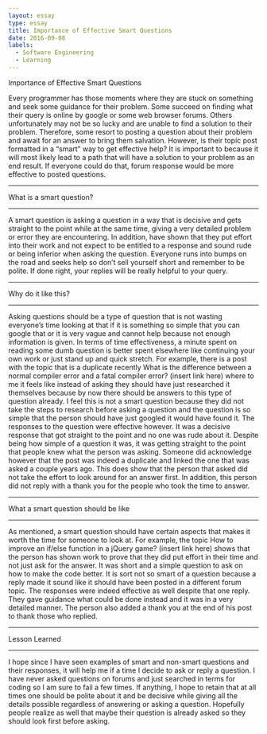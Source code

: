 ```yaml
---
layout: essay
type: essay
title: Importance of Effective Smart Questions
date: 2016-09-08
labels:
  - Software Engineering
  - Learning
---
```


Importance of Effective Smart Questions

Every programmer has those moments where they are stuck on something and seek some guidance for their problem. Some succeed on 
finding what their query is online by google or some web browser forums. Others unfortunately may not be so lucky and are unable 
to find a solution to their problem. Therefore, some resort to posting a question about their problem and await for an answer to 
bring them salvation. However, is their topic post formatted in a “smart” way to get effective help? It is important to because 
it will most likely lead to a path that will have a solution to your problem as an end result. If everyone could do that, forum 
response would be more effective to posted questions.

<hr> What is a smart question? <hr>
A smart question is asking a question in a way that is decisive and gets straight to the point while at the same time, 
giving a very detailed problem or error they are encountering. In addition, have shown that they put effort into their work 
and not expect to be entitled to a response and sound rude or being inferior when asking the question. Everyone runs into bumps
on the road and seeks help so don’t sell yourself short and remember to be polite. If done right, your replies will be really 
helpful to your query.

<hr> Why do it like this? <hr>
Asking questions should be a type of question that is not wasting everyone’s time looking at that if it is something so simple
that you can google that or it is very vague and cannot help because not enough information is given. In terms of time 
effectiveness, a minute spent on reading some dumb question is better spent elsewhere like continuing your own work or just 
stand up and quick stretch. For example, there is a post with the topic that is a duplicate recently What is the difference 
between a normal compiler error and a fatal compiler error? (insert link here) where to me it feels like instead of asking 
they should have just researched it themselves because by now there should be answers to this type of question already. I 
feel this is not a smart question because they did not take the steps to research before asking a question and the question 
is so simple that the person should have just googled it would have found it.
The responses to the question were effective however. It was a decisive response that got straight to the point and no one
was rude about it. Despite being how simple of a question it was, it was getting straight to the point that people knew what
the person was asking. Someone did acknowledge however that the post was indeed a duplicate and linked the one that was asked
a couple years ago. This does show that the person that asked did not take the effort to look around for an answer first. In 
addition, this person did not reply with a thank you for the people who took the time to answer.

<hr> What a smart question should be like <hr>
As mentioned, a smart question should have certain aspects that makes it worth the time for someone to look at. For example, 
the topic How to improve an if/else function in a jQuery game? (insert link here) shows that the person has shown work to prove
that they did put effort in their time and not just ask for the answer. It was short and a simple question to ask on how to 
make the code better. It is sort not so smart of a question because a reply made it sound like it should have been posted in
a different forum topic. The responses were indeed effective as well despite that one reply. They gave guidance what could 
be done instead and it was in a very detailed manner. The person also added a thank you at the end of his post to thank those
who replied.

<hr> Lesson Learned <hr>
I hope since I have seen examples of smart and non-smart questions and their responses, it will help me if a time I decide
to ask or reply a question. I have never asked questions on forums and just searched in terms for coding so I am sure to fail 
a few times. If anything, I hope to retain that at all times one should be polite about it and be decisive while giving all 
the details possible regardless of answering or asking a question. Hopefully people realize as well that maybe their question 
is already asked so they should look first before asking.
